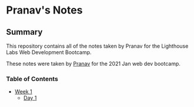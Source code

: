 # Pranav's Notes

## Summary
This repository contains all of the notes taken by Pranav for the Lighthouse Labs Web Development Bootcamp. 

These notes were taken by [Pranav](https://github.com/prnvthir14) for the 2021 Jan web dev bootcamp.

### Table of Contents
  * [Week 1](/Week_1)
    * [Day 1](/Week_1/Day_1)